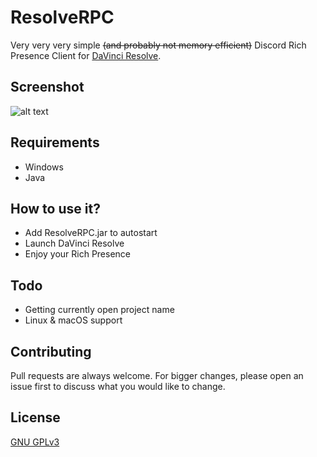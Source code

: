 # ResolveRPC
Very very very simple ~~(and probably not memory efficient)~~ Discord Rich Presence Client for [DaVinci Resolve](https://www.blackmagicdesign.com/products/davinciresolve/).

## Screenshot
![alt text](https://i.imgur.com/Dv6jfNT.png "Rich Presence in Action")

## Requirements
- Windows
- Java

## How to use it?
- Add ResolveRPC.jar to autostart
- Launch DaVinci Resolve
- Enjoy your Rich Presence

## Todo
- Getting currently open project name
- Linux & macOS support

## Contributing
Pull requests are always welcome. For bigger changes, please open an issue first to discuss what you would like to change.

## License
[GNU GPLv3](https://choosealicense.com/licenses/gpl-3.0/)